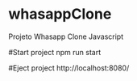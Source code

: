 # whasappClone
Projeto Whasapp Clone Javascript

#Start project
npm run start

#Eject project
http://localhost:8080/
